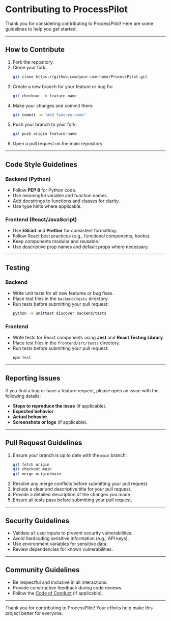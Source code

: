 # Contributing to ProcessPilot

Thank you for considering contributing to ProcessPilot! Here are some guidelines to help you get started:

---

## How to Contribute

1. Fork the repository.
2. Clone your fork:
   ```sh
   git clone https://github.com/your-username/ProcessPilot.git
   ```
3. Create a new branch for your feature or bug fix:
   ```sh
   git checkout -b feature-name
   ```
4. Make your changes and commit them:
   ```sh
   git commit -m "Add feature-name"
   ```
5. Push your branch to your fork:
   ```sh
   git push origin feature-name
   ```
6. Open a pull request on the main repository.

---

## Code Style Guidelines

### Backend (Python)

- Follow **PEP 8** for Python code.
- Use meaningful variable and function names.
- Add docstrings to functions and classes for clarity.
- Use type hints where applicable.

### Frontend (React/JavaScript)

- Use **ESLint** and **Prettier** for consistent formatting.
- Follow React best practices (e.g., functional components, hooks).
- Keep components modular and reusable.
- Use descriptive prop names and default props where necessary.

---

## Testing

### Backend

- Write unit tests for all new features or bug fixes.
- Place test files in the `backend/tests` directory.
- Run tests before submitting your pull request:
  ```sh
  python -m unittest discover backend/tests
  ```

### Frontend

- Write tests for React components using **Jest** and **React Testing Library**.
- Place test files in the `frontend/src/tests` directory.
- Run tests before submitting your pull request:
  ```sh
  npm test
  ```

---

## Reporting Issues

If you find a bug or have a feature request, please open an issue with the following details:

- **Steps to reproduce the issue** (if applicable).
- **Expected behavior**.
- **Actual behavior**.
- **Screenshots or logs** (if applicable).

---

## Pull Request Guidelines

1. Ensure your branch is up to date with the `main` branch:
   ```sh
   git fetch origin
   git checkout main
   git merge origin/main
   ```
2. Resolve any merge conflicts before submitting your pull request.
3. Include a clear and descriptive title for your pull request.
4. Provide a detailed description of the changes you made.
5. Ensure all tests pass before submitting your pull request.

---

## Security Guidelines

- Validate all user inputs to prevent security vulnerabilities.
- Avoid hardcoding sensitive information (e.g., API keys).
- Use environment variables for sensitive data.
- Review dependencies for known vulnerabilities.

---

## Community Guidelines

- Be respectful and inclusive in all interactions.
- Provide constructive feedback during code reviews.
- Follow the [Code of Conduct](CODE_OF_CONDUCT.md) (if applicable).

---

Thank you for contributing to ProcessPilot! Your efforts help make this project better for everyone.
